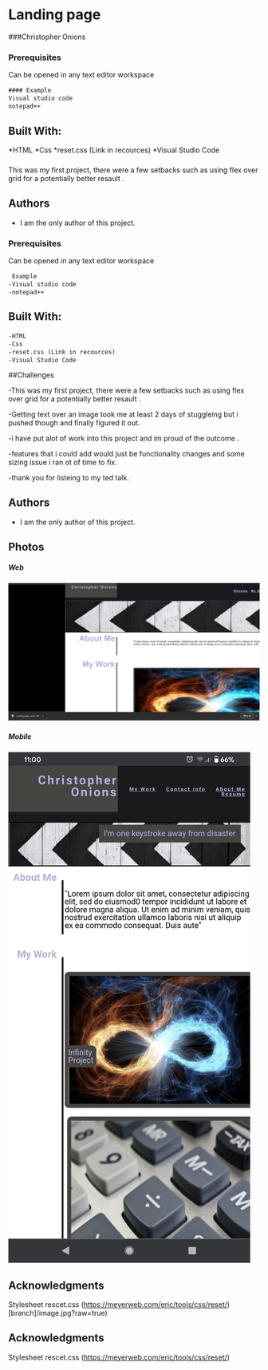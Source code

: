 # Landing page 
###Christopher Onions


### Prerequisites

Can be opened in any text editor workspace

```
#### Example
Visual studio code
notepad++
```

## Built With:

*HTML
*Css
*reset.css (Link in recources)
*Visual Studio Code

### 

This was my first project, there were a few setbacks such as using flex over grid for a potentially better resault . 

## Authors

* I am the only author of this project.

### Prerequisites

Can be opened in any text editor workspace

```
 Example
-Visual studio code
-notepad++
```

## Built With:
```
-HTML
-Css
-reset.css (Link in recources)
-Visual Studio Code
```
##Challenges

-This was my first project, there were a few setbacks such as using flex over grid for a potentially better resault . 

-Getting text over an image took me at least 2 days of stuggleing but i pushed though and finally figured it out.

-i have put alot of work into this project and im proud of the outcome .

-features that i could add would just be functionality changes and some sizing issue i ran ot of time to fix.

-thank you for listeing to my ted talk. 

## Authors

* I am the only author of this project.

## Photos

##### Web
![404 image missing](./assets/pictures/Landing_page_full_view.jpg "Optional Title")

##### Mobile

![404 image missing](./assets/pictures/Landing_page_mobile_view.jfif "Optional Title")

## Acknowledgments

Stylesheet rescet.css
(https://meyerweb.com/eric/tools/css/reset/)[branch]/image.jpg?raw=true)



## Acknowledgments

Stylesheet rescet.css
(https://meyerweb.com/eric/tools/css/reset/)